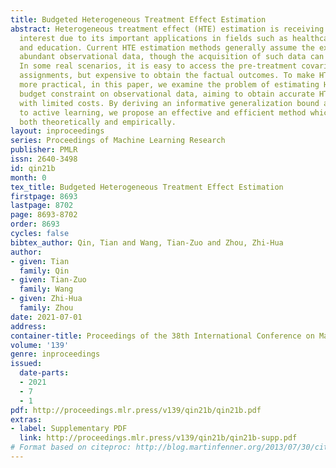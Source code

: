 ```yaml
---
title: Budgeted Heterogeneous Treatment Effect Estimation
abstract: Heterogeneous treatment effect (HTE) estimation is receiving increasing
  interest due to its important applications in fields such as healthcare, economics,
  and education. Current HTE estimation methods generally assume the existence of
  abundant observational data, though the acquisition of such data can be costly.
  In some real scenarios, it is easy to access the pre-treatment covariates and treatment
  assignments, but expensive to obtain the factual outcomes. To make HTE estimation
  more practical, in this paper, we examine the problem of estimating HTEs with a
  budget constraint on observational data, aiming to obtain accurate HTE estimates
  with limited costs. By deriving an informative generalization bound and connecting
  to active learning, we propose an effective and efficient method which is validated
  both theoretically and empirically.
layout: inproceedings
series: Proceedings of Machine Learning Research
publisher: PMLR
issn: 2640-3498
id: qin21b
month: 0
tex_title: Budgeted Heterogeneous Treatment Effect Estimation
firstpage: 8693
lastpage: 8702
page: 8693-8702
order: 8693
cycles: false
bibtex_author: Qin, Tian and Wang, Tian-Zuo and Zhou, Zhi-Hua
author:
- given: Tian
  family: Qin
- given: Tian-Zuo
  family: Wang
- given: Zhi-Hua
  family: Zhou
date: 2021-07-01
address:
container-title: Proceedings of the 38th International Conference on Machine Learning
volume: '139'
genre: inproceedings
issued:
  date-parts:
  - 2021
  - 7
  - 1
pdf: http://proceedings.mlr.press/v139/qin21b/qin21b.pdf
extras:
- label: Supplementary PDF
  link: http://proceedings.mlr.press/v139/qin21b/qin21b-supp.pdf
# Format based on citeproc: http://blog.martinfenner.org/2013/07/30/citeproc-yaml-for-bibliographies/
---
```


